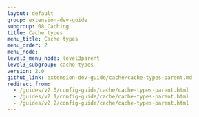 ```yaml
---
layout: default
group: extension-dev-guide
subgroup: 08_Caching
title: Cache types
menu_title: Cache types
menu_order: 2
menu_node:
level3_menu_node: level3parent
level3_subgroup: cache-types
version: 2.0
github_link: extension-dev-guide/cache/cache-types-parent.md
redirect_from:
  - /guides/v2.0/config-guide/cache/cache-types-parent.html
  - /guides/v2.1/config-guide/cache/cache-types-parent.html
  - /guides/v2.2/config-guide/cache/cache-types-parent.html
---
```

